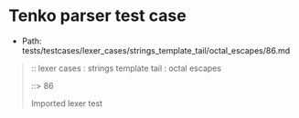 # Tenko parser test case

- Path: tests/testcases/lexer_cases/strings_template_tail/octal_escapes/86.md

> :: lexer cases : strings template tail : octal escapes
>
> ::> 86
>
> Imported lexer test
>
> <template tail> FourToSeven OctalDigit other char

## FAIL

## Input

`````js
`${"-->"}\44\`
`````

## Output

_Note: the whole output block is auto-generated. Manual changes will be overwritten!_

Below follow outputs in four parsing modes: sloppy mode, strict mode script goal, module goal, web compat mode (always sloppy).

Note that the output parts are auto-generated by the test runner to reflect actual result.

### Sloppy mode

Parsed with script goal and as if the code did not start with strict mode header.

`````
throws: Lexer error!
    Illegal legacy octal escape in template, where octal escapes are never allowed

`${"-->"}\44\`
        ^^^^^^------- error
`````

### Strict mode

Parsed with script goal but as if it was starting with `"use strict"` at the top.

_Output same as sloppy mode._

### Module goal

Parsed with the module goal.

_Output same as sloppy mode._

### Web compat mode

Parsed in sloppy script mode but with the web compat flag enabled.

_Output same as sloppy mode._
